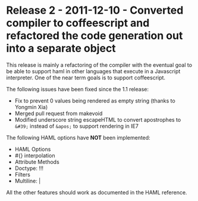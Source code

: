 # Release 2 - 2011-12-10 - Converted compiler to coffeescript and refactored the code generation out into a separate object

This release is mainly a refactoring of the compiler with the eventual goal to be able to support haml in other
languages that execute in a Javascript interpreter. One of the near term goals is to support coffeescript.

The following issues have been fixed since the 1.1 release:

* Fix to prevent 0 values being rendered as empty string (thanks to Yongmin Xia)
* Merged pull request from makevoid
* Modified underscore string escapeHTML to convert apostrophes to `&#39;` instead of `&apos;` to support rendering in IE7

The following HAML options have **NOT** been implemented:

* HAML Options
* #{} interpolation
* Attribute Methods
* Doctype: !!!
* Filters
* Multiline: |

All the other features should work as documented in the HAML reference.
